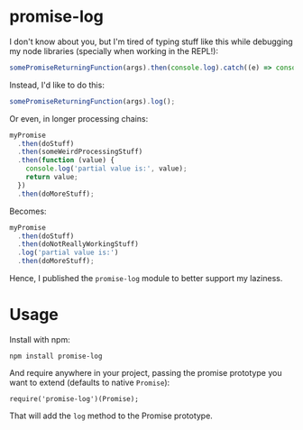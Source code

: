 # promise-log

I don't know about you, but I'm tired of typing stuff like this while debugging
my node libraries (specially when working in the REPL!):

```js
somePromiseReturningFunction(args).then(console.log).catch((e) => console.log(e.stack))
```

Instead, I'd like to do this:

```js
somePromiseReturningFunction(args).log();
```

Or even, in longer processing chains:

```js
myPromise
  .then(doStuff)
  .then(someWeirdProcessingStuff)
  .then(function (value) {
    console.log('partial value is:', value);
    return value;
  })
  .then(doMoreStuff);
```

Becomes:

```js
myPromise
  .then(doStuff)
  .then(doNotReallyWorkingStuff)
  .log('partial value is:')
  .then(doMoreStuff);
```

Hence, I published the `promise-log` module to better support my laziness.

# Usage

Install with npm:

```
npm install promise-log
```

And require anywhere in your project, passing the promise prototype you want to extend
(defaults to native `Promise`):

```
require('promise-log')(Promise);
```

That will add the `log` method to the Promise prototype.
